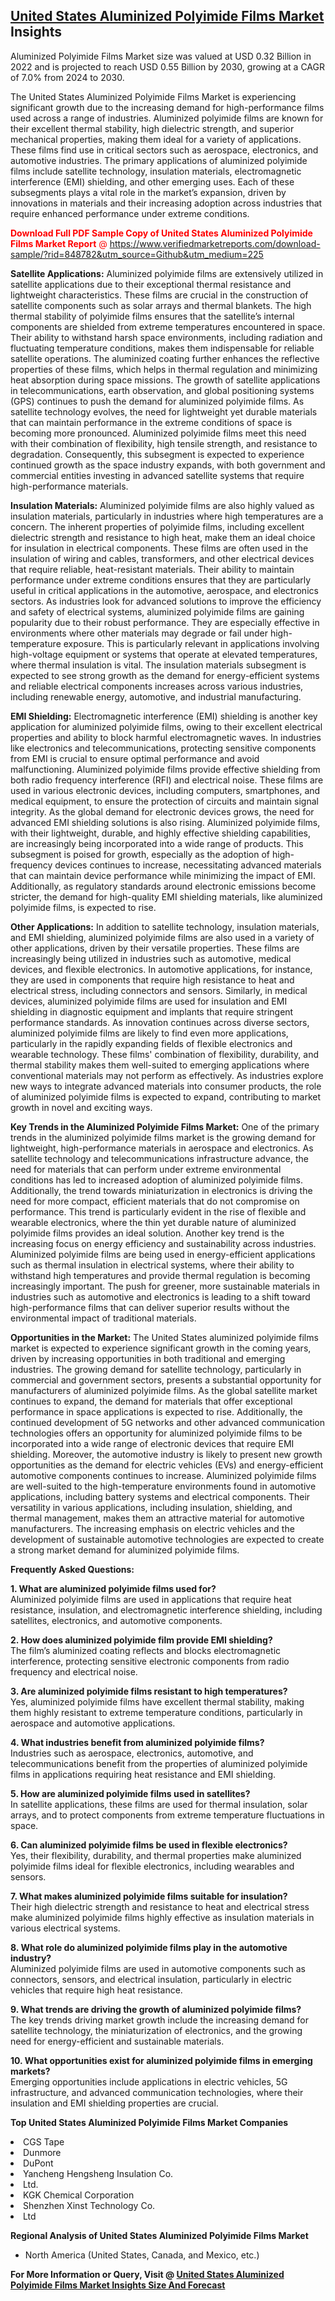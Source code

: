 <h2><a href="https://www.verifiedmarketreports.com/download-sample/?rid=848782&amp;utm_source=Github&amp;utm_medium=225" target="_blank">United States Aluminized Polyimide Films Market</a> Insights</h2><p>Aluminized Polyimide Films Market size was valued at USD 0.32 Billion in 2022 and is projected to reach USD 0.55 Billion by 2030, growing at a CAGR of 7.0% from 2024 to 2030.</p><p><p>The United States Aluminized Polyimide Films Market is experiencing significant growth due to the increasing demand for high-performance films used across a range of industries. Aluminized polyimide films are known for their excellent thermal stability, high dielectric strength, and superior mechanical properties, making them ideal for a variety of applications. These films find use in critical sectors such as aerospace, electronics, and automotive industries. The primary applications of aluminized polyimide films include satellite technology, insulation materials, electromagnetic interference (EMI) shielding, and other emerging uses. Each of these subsegments plays a vital role in the market’s expansion, driven by innovations in materials and their increasing adoption across industries that require enhanced performance under extreme conditions. <p><span class=""><span style="color: #ff0000;"><strong>Download Full PDF Sample Copy of United States Aluminized Polyimide Films Market Report</strong> @ </span><a href="https://www.verifiedmarketreports.com/download-sample/?rid=848782&amp;utm_source=Github&amp;utm_medium=225" target="_blank">https://www.verifiedmarketreports.com/download-sample/?rid=848782&amp;utm_source=Github&amp;utm_medium=225</a></span></p></p> <p><strong>Satellite Applications:</strong> Aluminized polyimide films are extensively utilized in satellite applications due to their exceptional thermal resistance and lightweight characteristics. These films are crucial in the construction of satellite components such as solar arrays and thermal blankets. The high thermal stability of polyimide films ensures that the satellite’s internal components are shielded from extreme temperatures encountered in space. Their ability to withstand harsh space environments, including radiation and fluctuating temperature conditions, makes them indispensable for reliable satellite operations. The aluminized coating further enhances the reflective properties of these films, which helps in thermal regulation and minimizing heat absorption during space missions. The growth of satellite applications in telecommunications, earth observation, and global positioning systems (GPS) continues to push the demand for aluminized polyimide films. As satellite technology evolves, the need for lightweight yet durable materials that can maintain performance in the extreme conditions of space is becoming more pronounced. Aluminized polyimide films meet this need with their combination of flexibility, high tensile strength, and resistance to degradation. Consequently, this subsegment is expected to experience continued growth as the space industry expands, with both government and commercial entities investing in advanced satellite systems that require high-performance materials. <p><strong>Insulation Materials:</strong> Aluminized polyimide films are also highly valued as insulation materials, particularly in industries where high temperatures are a concern. The inherent properties of polyimide films, including excellent dielectric strength and resistance to high heat, make them an ideal choice for insulation in electrical components. These films are often used in the insulation of wiring and cables, transformers, and other electrical devices that require reliable, heat-resistant materials. Their ability to maintain performance under extreme conditions ensures that they are particularly useful in critical applications in the automotive, aerospace, and electronics sectors. As industries look for advanced solutions to improve the efficiency and safety of electrical systems, aluminized polyimide films are gaining popularity due to their robust performance. They are especially effective in environments where other materials may degrade or fail under high-temperature exposure. This is particularly relevant in applications involving high-voltage equipment or systems that operate at elevated temperatures, where thermal insulation is vital. The insulation materials subsegment is expected to see strong growth as the demand for energy-efficient systems and reliable electrical components increases across various industries, including renewable energy, automotive, and industrial manufacturing. <p><strong>EMI Shielding:</strong> Electromagnetic interference (EMI) shielding is another key application for aluminized polyimide films, owing to their excellent electrical properties and ability to block harmful electromagnetic waves. In industries like electronics and telecommunications, protecting sensitive components from EMI is crucial to ensure optimal performance and avoid malfunctioning. Aluminized polyimide films provide effective shielding from both radio frequency interference (RFI) and electrical noise. These films are used in various electronic devices, including computers, smartphones, and medical equipment, to ensure the protection of circuits and maintain signal integrity. As the global demand for electronic devices grows, the need for advanced EMI shielding solutions is also rising. Aluminized polyimide films, with their lightweight, durable, and highly effective shielding capabilities, are increasingly being incorporated into a wide range of products. This subsegment is poised for growth, especially as the adoption of high-frequency devices continues to increase, necessitating advanced materials that can maintain device performance while minimizing the impact of EMI. Additionally, as regulatory standards around electronic emissions become stricter, the demand for high-quality EMI shielding materials, like aluminized polyimide films, is expected to rise. <p><strong>Other Applications:</strong> In addition to satellite technology, insulation materials, and EMI shielding, aluminized polyimide films are also used in a variety of other applications, driven by their versatile properties. These films are increasingly being utilized in industries such as automotive, medical devices, and flexible electronics. In automotive applications, for instance, they are used in components that require high resistance to heat and electrical stress, including connectors and sensors. Similarly, in medical devices, aluminized polyimide films are used for insulation and EMI shielding in diagnostic equipment and implants that require stringent performance standards. As innovation continues across diverse sectors, aluminized polyimide films are likely to find even more applications, particularly in the rapidly expanding fields of flexible electronics and wearable technology. These films' combination of flexibility, durability, and thermal stability makes them well-suited to emerging applications where conventional materials may not perform as effectively. As industries explore new ways to integrate advanced materials into consumer products, the role of aluminized polyimide films is expected to expand, contributing to market growth in novel and exciting ways. <p><strong>Key Trends in the Aluminized Polyimide Films Market:</strong> One of the primary trends in the aluminized polyimide films market is the growing demand for lightweight, high-performance materials in aerospace and electronics. As satellite technology and telecommunications infrastructure advance, the need for materials that can perform under extreme environmental conditions has led to increased adoption of aluminized polyimide films. Additionally, the trend towards miniaturization in electronics is driving the need for more compact, efficient materials that do not compromise on performance. This trend is particularly evident in the rise of flexible and wearable electronics, where the thin yet durable nature of aluminized polyimide films provides an ideal solution. Another key trend is the increasing focus on energy efficiency and sustainability across industries. Aluminized polyimide films are being used in energy-efficient applications such as thermal insulation in electrical systems, where their ability to withstand high temperatures and provide thermal regulation is becoming increasingly important. The push for greener, more sustainable materials in industries such as automotive and electronics is leading to a shift toward high-performance films that can deliver superior results without the environmental impact of traditional materials. <p><strong>Opportunities in the Market:</strong> The United States aluminized polyimide films market is expected to experience significant growth in the coming years, driven by increasing opportunities in both traditional and emerging industries. The growing demand for satellite technology, particularly in commercial and government sectors, presents a substantial opportunity for manufacturers of aluminized polyimide films. As the global satellite market continues to expand, the demand for materials that offer exceptional performance in space applications is expected to rise. Additionally, the continued development of 5G networks and other advanced communication technologies offers an opportunity for aluminized polyimide films to be incorporated into a wide range of electronic devices that require EMI shielding. Moreover, the automotive industry is likely to present new growth opportunities as the demand for electric vehicles (EVs) and energy-efficient automotive components continues to increase. Aluminized polyimide films are well-suited to the high-temperature environments found in automotive applications, including battery systems and electrical components. Their versatility in various applications, including insulation, shielding, and thermal management, makes them an attractive material for automotive manufacturers. The increasing emphasis on electric vehicles and the development of sustainable automotive technologies are expected to create a strong market demand for aluminized polyimide films. <p><strong>Frequently Asked Questions:</strong></p> <p><strong>1. What are aluminized polyimide films used for?</strong><br>Aluminized polyimide films are used in applications that require heat resistance, insulation, and electromagnetic interference shielding, including satellites, electronics, and automotive components.</p> <p><strong>2. How does aluminized polyimide film provide EMI shielding?</strong><br>The film’s aluminized coating reflects and blocks electromagnetic interference, protecting sensitive electronic components from radio frequency and electrical noise.</p> <p><strong>3. Are aluminized polyimide films resistant to high temperatures?</strong><br>Yes, aluminized polyimide films have excellent thermal stability, making them highly resistant to extreme temperature conditions, particularly in aerospace and automotive applications.</p> <p><strong>4. What industries benefit from aluminized polyimide films?</strong><br>Industries such as aerospace, electronics, automotive, and telecommunications benefit from the properties of aluminized polyimide films in applications requiring heat resistance and EMI shielding.</p> <p><strong>5. How are aluminized polyimide films used in satellites?</strong><br>In satellite applications, these films are used for thermal insulation, solar arrays, and to protect components from extreme temperature fluctuations in space.</p> <p><strong>6. Can aluminized polyimide films be used in flexible electronics?</strong><br>Yes, their flexibility, durability, and thermal properties make aluminized polyimide films ideal for flexible electronics, including wearables and sensors.</p> <p><strong>7. What makes aluminized polyimide films suitable for insulation?</strong><br>Their high dielectric strength and resistance to heat and electrical stress make aluminized polyimide films highly effective as insulation materials in various electrical systems.</p> <p><strong>8. What role do aluminized polyimide films play in the automotive industry?</strong><br>Aluminized polyimide films are used in automotive components such as connectors, sensors, and electrical insulation, particularly in electric vehicles that require high heat resistance.</p> <p><strong>9. What trends are driving the growth of aluminized polyimide films?</strong><br>The key trends driving market growth include the increasing demand for satellite technology, the miniaturization of electronics, and the growing need for energy-efficient and sustainable materials.</p> <p><strong>10. What opportunities exist for aluminized polyimide films in emerging markets?</strong><br>Emerging opportunities include applications in electric vehicles, 5G infrastructure, and advanced communication technologies, where their insulation and EMI shielding properties are crucial.</p> </p><p><strong>Top United States Aluminized Polyimide Films Market Companies</strong></p><div data-test-id=""><p><li>CGS Tape</li><li> Dunmore</li><li> DuPont</li><li> Yancheng Hengsheng Insulation Co.</li><li> Ltd.</li><li> KGK Chemical Corporation</li><li> Shenzhen Xinst Technology Co.</li><li>Ltd</li></p><div><strong>Regional Analysis of&nbsp;United States Aluminized Polyimide Films Market</strong></div><ul><li dir="ltr"><p dir="ltr">North America&nbsp;(United States, Canada, and Mexico, etc.)</p></li></ul><p><strong>For More Information or Query, Visit @&nbsp;</strong><strong><a href="https://www.verifiedmarketreports.com/product/aluminized-polyimide-films-market/?utm_source=Github&amp;utm_medium=225" target="_blank">United States Aluminized Polyimide Films Market Insights Size And Forecast</a></strong></p></div>
